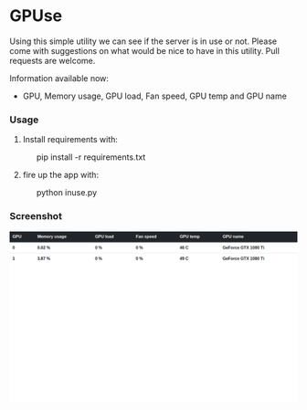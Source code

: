 

# GPUse

Using this simple utility we can see if the server is in use or not.
Please come with suggestions on what would be nice to have in this utility. 
Pull requests are welcome. 

Information available now: 

 - GPU, Memory usage, GPU load, Fan speed, GPU temp and GPU name


### Usage

1. Install requirements with:

&nbsp;&nbsp;&nbsp;&nbsp;&nbsp;&nbsp;&nbsp;&nbsp;&nbsp;&nbsp;&nbsp;&nbsp;pip install -r requirements.txt
    
2. fire up the app with:

&nbsp;&nbsp;&nbsp;&nbsp;&nbsp;&nbsp;&nbsp;&nbsp;&nbsp;&nbsp;&nbsp;&nbsp;python inuse.py




### Screenshot

![GPUse](static/pictures/example.png)
